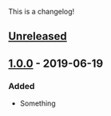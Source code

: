 This is a changelog!

## [Unreleased](https://github.com/somehats/changelog-publish/compare/v1.0.0...HEAD)

## [1.0.0](https://github.com/somehats/changelog-publish/releases/tag/v1.0.0) - 2019-06-19

### Added

- Something
